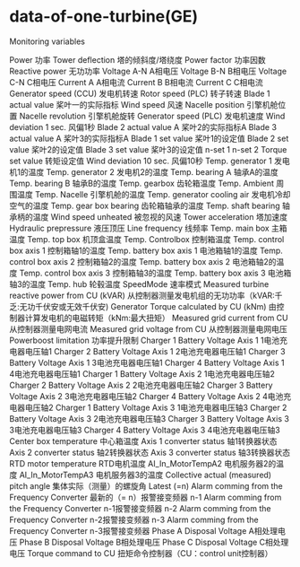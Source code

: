 # data-of-one-turbine(GE)

Monitoring variables

Power	功率
Tower deflection	塔的倾斜度/塔绕度
Power factor	功率因数
Reactive power	无功功率
Voltage A-N	A相电压
Voltage B-N	B相电压
Voltage C-N	C相电压
Current A	A相电流
Current B	B相电流
Current C	C相电流
Generator speed (CCU)	发电机转速
Rotor speed (PLC)	转子转速
Blade 1 actual value	桨叶一的实际指标
Wind speed	风速
Nacelle position	引擎机舱位置
Nacelle revolution	引擎机舱旋转
Generator speed (PLC)	发电机速度
Wind deviation 1 sec.	风偏1秒
Blade 2 actual value A	桨叶2的实际指标A
Blade 3 actual value A	桨叶3的实际指标A
Blade 1 set value	桨叶1的设定值
Blade 2 set value	桨叶2的设定值
Blade 3 set value	桨叶3的设定值
n-set 1	
n-set 2	
Torque set value	转矩设定值
Wind deviation 10 sec.	风偏10秒
Temp. generator 1	发电机1的温度
Temp. generator 2	发电机2的温度
Temp. bearing A	轴承A的温度
Temp. bearing B	轴承B的温度
Temp. gearbox	齿轮箱温度
Temp. Ambient	周围温度
Temp. Nacelle	引擎机舱的温度
Temp. generator cooling air	发电机冷却空气的温度
Temp. gear box bearing	齿轮箱轴承的温度
Temp. shaft bearing	轴承柄的温度
Wind speed unheated	被忽视的风速
Tower acceleration	塔加速度
Hydraulic prepressure	液压顶压
Line frequency	线频率
Temp. main box	主箱温度
Temp. top box	机顶盒温度
Temp. Controlbox	控制箱温度
Temp. control box axis 1	控制箱轴1的温度
Temp. battery box axis 1	电池箱轴1的温度
Temp. control box axis 2	控制箱轴2的温度
Temp. battery box axis 2	电池箱轴2的温度
Temp. control box axis 3	控制箱轴3的温度
Temp. battery box axis 3	电池箱轴3的温度
Temp. hub	轮毂温度
SpeedMode	速率模式
Measured turbine reactive power from CU (kVAR)	从控制器测量发电机组的无功功率（kVAR:千乏:无功千伏安或无效千伏安)
Generator Torque calculated by CU (kNm)	由控制器计算发电机的电磁转矩（kNm:最大扭矩）
Measured grid current from CU	从控制器测量电网电流
Measured grid voltage from CU	从控制器测量电网电压
Powerboost limitation	功率提升限制
Charger 1 Battery Voltage Axis 1	1电池充电器电压轴1
Charger 2 Battery Voltage Axis 1	2电池充电器电压轴1
Charger 3 Battery Voltage Axis 1	3电池充电器电压轴1
Charger 4 Battery Voltage Axis 1	4电池充电器电压轴1
Charger 1 Battery Voltage Axis 2	1电池充电器电压轴2 
Charger 2 Battery Voltage Axis 2	2电池充电器电压轴2 
Charger 3 Battery Voltage Axis 2	3电池充电器电压轴2 
Charger 4 Battery Voltage Axis 2	4电池充电器电压轴2 
Charger 1 Battery Voltage Axis 3	1电池充电器电压轴3
Charger 2 Battery Voltage Axis 3	2电池充电器电压轴3 
Charger 3 Battery Voltage Axis 3	3电池充电器电压轴3
Charger 4 Battery Voltage Axis 3	4电池充电器电压轴3
Center box temperature	中心箱温度
Axis 1 converter status	轴1转换器状态
Axis 2 converter status	轴2转换器状态
Axis 3 converter status	轴3转换器状态
RTD motor temperature	RTD电机温度
AI_In_MotorTempA2	电机服务器2的温度
AI_In_MotorTempA3	电机服务器3的温度
Collective actual (measured) pitch angle	集体实际（测量）的螺旋角
Latest (=n) Alarm comming from the Frequency Converter	最新的（= n）报警接变频器
n-1 Alarm comming from the Frequency Converter	n-1报警接变频器
n-2 Alarm comming from the Frequency Converter	n-2报警接变频器
n-3 Alarm comming from the Frequency Converter	n-3报警接变频器
Phase A Disposal Voltage	A相处理电压
Phase B Disposal Voltage	B相处理电压
Phase C Disposal Voltage	C相处理电压
Torque command to CU	扭矩命令控制器（CU：control unit控制器）

